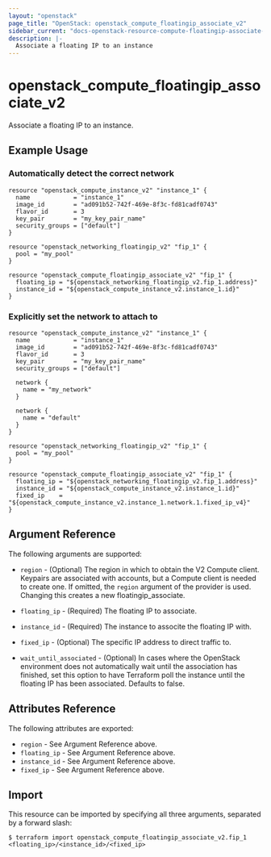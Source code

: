 ```yaml
---
layout: "openstack"
page_title: "OpenStack: openstack_compute_floatingip_associate_v2"
sidebar_current: "docs-openstack-resource-compute-floatingip-associate-v2"
description: |-
  Associate a floating IP to an instance
---
```


# openstack\_compute\_floatingip_associate_v2

Associate a floating IP to an instance.

## Example Usage

### Automatically detect the correct network

```hcl
resource "openstack_compute_instance_v2" "instance_1" {
  name            = "instance_1"
  image_id        = "ad091b52-742f-469e-8f3c-fd81cadf0743"
  flavor_id       = 3
  key_pair        = "my_key_pair_name"
  security_groups = ["default"]
}

resource "openstack_networking_floatingip_v2" "fip_1" {
  pool = "my_pool"
}

resource "openstack_compute_floatingip_associate_v2" "fip_1" {
  floating_ip = "${openstack_networking_floatingip_v2.fip_1.address}"
  instance_id = "${openstack_compute_instance_v2.instance_1.id}"
}
```

### Explicitly set the network to attach to

```hcl
resource "openstack_compute_instance_v2" "instance_1" {
  name            = "instance_1"
  image_id        = "ad091b52-742f-469e-8f3c-fd81cadf0743"
  flavor_id       = 3
  key_pair        = "my_key_pair_name"
  security_groups = ["default"]

  network {
    name = "my_network"
  }

  network {
    name = "default"
  }
}

resource "openstack_networking_floatingip_v2" "fip_1" {
  pool = "my_pool"
}

resource "openstack_compute_floatingip_associate_v2" "fip_1" {
  floating_ip = "${openstack_networking_floatingip_v2.fip_1.address}"
  instance_id = "${openstack_compute_instance_v2.instance_1.id}"
  fixed_ip    = "${openstack_compute_instance_v2.instance_1.network.1.fixed_ip_v4}"
}
```

## Argument Reference

The following arguments are supported:

* `region` - (Optional) The region in which to obtain the V2 Compute client.
    Keypairs are associated with accounts, but a Compute client is needed to
    create one. If omitted, the `region` argument of the provider is used.
    Changing this creates a new floatingip_associate.

* `floating_ip` - (Required) The floating IP to associate.

* `instance_id` - (Required) The instance to associte the floating IP with.

* `fixed_ip` - (Optional) The specific IP address to direct traffic to.

* `wait_until_associated` - (Optional) In cases where the OpenStack environment
    does not automatically wait until the association has finished, set this
    option to have Terraform poll the instance until the floating IP has been
    associated. Defaults to false.

## Attributes Reference

The following attributes are exported:

* `region` - See Argument Reference above.
* `floating_ip` - See Argument Reference above.
* `instance_id` - See Argument Reference above.
* `fixed_ip` - See Argument Reference above.

## Import

This resource can be imported by specifying all three arguments, separated
by a forward slash:

```
$ terraform import openstack_compute_floatingip_associate_v2.fip_1 <floating_ip>/<instance_id>/<fixed_ip>
```
